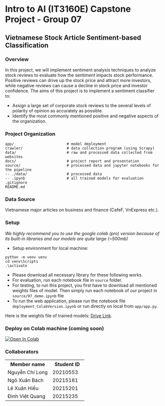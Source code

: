 # Intro to AI (IT3160E) Capstone Project - Group 07

## Vietnamese Stock Article Sentiment-based Classification

### Overview
In this project, we will implement sentiment analysis techniques to analyze stock reviews to
evaluate how the sentiment impacts stock performance. Positive reviews can drive up the stock
price and attract more investors, while negative reviews can cause a decline in stock price and
investor confidence. The aims of this project is to implement a sentiment classifier to:
- Assign a large set of corporate stock reviews to the several levels of polarity of opinion as
accurately as possible.
- Identify the most commonly mentioned positive and negative aspects of the organization.


### Project Organization
```
app/                        # model deployment
crawler/                    # data collection program (using Scrapy)
data/                       # raw and processed data collected from websites
docs/                       # project report and presentation
source/                     # processed data and jupyter notebooks for the pipeline
-- ./data/                  # processed data
-- .ipynb                   # all trained models for evaluation
.gitignore
README.md        
```
### Data Source
Vietnamese major articles on business and finance (CafeF, VnExpress etc.).

### Setup
*We highly recommend you to use the google colab (pro) version because of its built-in libraries and our models are quite large (~500mb)*
- Setup environment for local machine:
```
python -m venv venv
cd venv\Scripts
.\activate
```
- Please download all necessary library for these following works.
- For evaluation, run each notebook file in `source` folder.
- For testing, to run this project, you first have to download all mentioned weights files of model. Then simply run each notebook of our project in `source/07_demo.ipynb` file
- To run the web application, please run the notebook file `deployment_ColabVersion.ipynb` or run directly on local from `app/app.py`.

Here is the weights file of trained models: [Drive Link](https://drive.google.com/drive/folders/1fV3k4jnYKowYhtSTEi60p7Uek5oM_lGk?usp=sharing).
### Deploy on Colab machine (coming soon)
[![Open In Colab](https://colab.research.google.com/assets/colab-badge.svg)](https://colab.research.google.com/drive/1d0jFzUonrnmC0ds9hP0aR9yUlkuo1ohD)

### Collaborators
<table>
    <tbody>
        <tr>
            <th align="center">Member name</th>
            <th align="center">Student ID</th>
        </tr>
        <tr>
            <td>Nguyễn Chí Long</td>
            <td align="center"> 20210553&nbsp;&nbsp;&nbsp;</td>
        </tr>
        <tr>
            <td>Ngô Xuân Bách</td>
            <td align="center"> 20215181&nbsp;&nbsp;&nbsp;</td>
        </tr>
        <tr>
            <td>Lê Xuân Hiếu</td>
            <td align="center"> 20215201&nbsp;&nbsp;&nbsp;</td>
        </tr>
        <tr>
            <td>Đinh Việt Quang</td>
            <td align="center"> 20215235&nbsp;&nbsp;&nbsp;</td>
        </tr>
    </tbody>
</table>
